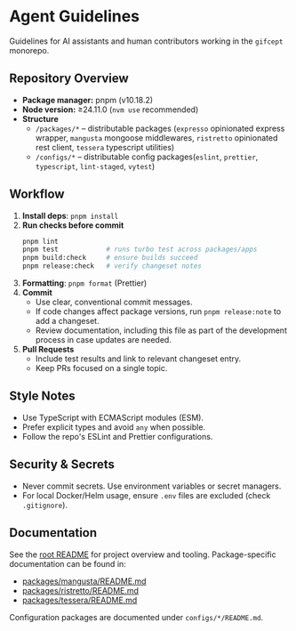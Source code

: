 # Agent Guidelines

Guidelines for AI assistants and human contributors working in the `gifcept` monorepo.

## Repository Overview

- **Package manager:** pnpm (v10.18.2)
- **Node version:** ≥24.11.0 (`nvm use` recommended)
- **Structure**
  - `/packages/*` – distributable packages (`expresso` opinionated express wrapper, `mangusta` mongoose middlewares, `ristretto` opinionated rest client, `tessera` typescript utilities)
  - `/configs/*` – distributable config packages(`eslint`, `prettier`, `typescript`, `lint-staged`, `vytest`)

## Workflow

1. **Install deps**: `pnpm install`
2. **Run checks before commit**
   ```bash
   pnpm lint
   pnpm test            # runs turbo test across packages/apps
   pnpm build:check     # ensure builds succeed
   pnpm release:check   # verify changeset notes
   ```
3. **Formatting**: `pnpm format` (Prettier)
4. **Commit**
   - Use clear, conventional commit messages.
   - If code changes affect package versions, run `pnpm release:note` to add a changeset.
   - Review documentation, including this file as part of the development process in case updates are needed.
5. **Pull Requests**
   - Include test results and link to relevant changeset entry.
   - Keep PRs focused on a single topic.

## Style Notes

- Use TypeScript with ECMAScript modules (ESM).
- Prefer explicit types and avoid `any` when possible.
- Follow the repo's ESLint and Prettier configurations.

## Security & Secrets

- Never commit secrets. Use environment variables or secret managers.
- For local Docker/Helm usage, ensure `.env` files are excluded (check `.gitignore`).

## Documentation

See the [root README](README.md) for project overview and tooling.
Package-specific documentation can be found in:

- [packages/mangusta/README.md](packages/mangusta/README.md)
- [packages/ristretto/README.md](packages/ristretto/README.md)
- [packages/tessera/README.md](packages/tessera/README.md)

Configuration packages are documented under `configs/*/README.md`.
